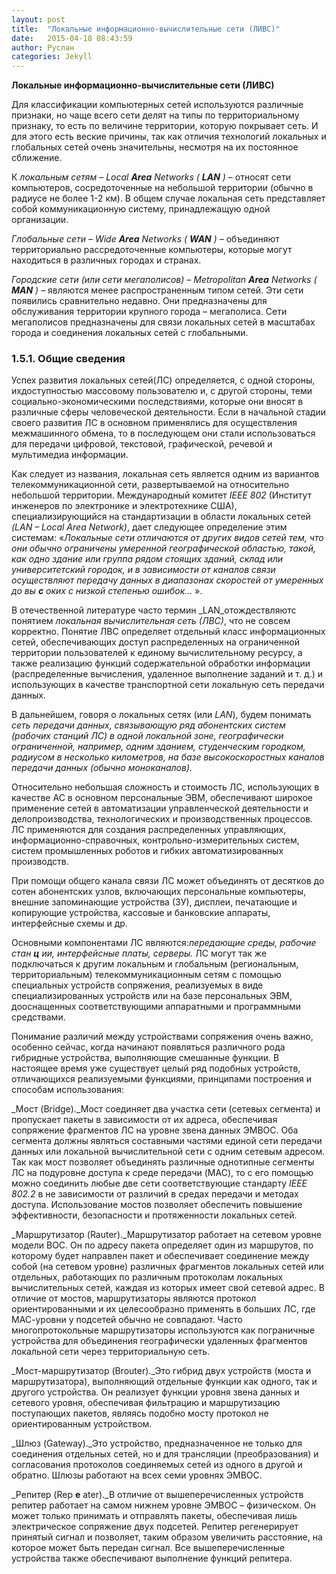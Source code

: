 ```yaml
---
layout: post
title:  "Локальные информационно-вычислительные сети (ЛИВС)"
date:   2015-04-18 08:43:59
author: Руслан
categories: Jekyll
---
```


**Локальные информационно-вычислительные сети (ЛИВС)**

Для классификации компьютерных сетей используются различные признаки, но чаще всего сети делят на типы по территориальному признаку, то есть по величине территории, которую покрывает сеть. И для этого есть веские причины, так как отличия технологий локальных и глобальных сетей очень значительны, несмотря на их постоянное сближение.

К _локальным сетям –_ _Local __Area__ Networks_ _( __LAN__ ) –_ относят сети компьютеров, сосредоточенные на небольшой территории (обычно в радиусе не более 1-2 км). В общем случае локальная сеть представляет собой коммуникационную систему, принадлежащую одной организации.

_Глобальные сети –_ _Wide __Area__ Networks_ _( __WAN__ ) –_ объединяют территориально рассредоточенные компьютеры, которые могут находиться в различных городах и странах.

_Городские сети (или сети мегаполисов) –_ _Metropolitan __Area__ Networks_ _( __MAN__ ) –_ являются менее распространенным типом сетей. Эти сети появились сравнительно недавно. Они предназначены для обслуживания территории крупного города – мегаполиса. Сети мегаполисов предназначены для связи локальных сетей в масштабах города и соединения локальных сетей с глобальными.

### 1.5.1. Общие сведения

Успех развития локальных сетей(ЛС) определяется, с одной стороны, ихдоступностью массовому пользователю и, с другой стороны, теми социально-экономическими последствиями, которые они вносят в различные сферы человеческой деятельности. Если в начальной стадии своего развития ЛС в основном применялись для осуществления межмашинного обмена, то в последующем они стали использоваться для передачи цифровой, текстовой, графической, речевой и мультимедиа информации.

Как следует из названия, локальная сеть является одним из вариантов телекоммуникационной сети, развертываемой на относительно небольшой территории. Международный комитет _IЕЕЕ 802_ (Институт инженеров по электронике и электротехнике США), специализирующийся на стандартизации в области локальных сетей _(LAN – Local Area Network)_, дает следующее определение этим системам: «_Локальные сети отличаются от других видов сетей тем, что они обычно ограничены умеренной географической областью, такой, как одно здание или группа рядом стоящих зданий, склад или университетский городок, и в зависимости от каналов связи осуществляют передачу данных в диапазонах скоростей от умеренных до вы __с__ оких с низкой степенью ошибок..._ ».

В отечественной литературе часто термин _LAN_отождествляютс понятием _локальная вычислительная сеть (ЛВС)_, что не совсем корректно. Понятие ЛВС определяет отдельный класс информационных сетей, обеспечивающих доступ распределенных на ограниченной территории пользователей к единому вычислительному ресурсу, а также реализацию функций содержательной обработки информации (распределенные вычисления, удаленное выполнение заданий и т. д.) и использующих в качестве транспортной сети локальную сеть передачи данных.

В дальнейшем, говоря о локальных сетях (или _LAN_), будем понимать _сеть передачи данных, связывающую ряд абонентских систем (рабочих станций ЛС) в одной локальной зоне, географически ограниченной, например, одним зданием, студенческим городком, радиусом в несколько километров, на базе высокоскоростных каналов передачи данных (обычно моноканалов)._

Относительно небольшая сложность и стоимость ЛС, использующих в качестве АС в основном персональные ЭВМ, обеспечивают широкое применение сетей в автоматизации управленческой деятельности и  делопроизводства, технологических и производственных процессов. ЛС применяются для создания распределенных управляющих, информационно-справочных, контрольно-­измерительных систем, систем промышленных роботов и гибких автоматизированных производств.

При помощи общего канала связи ЛС может объединять от десятков до сотен абонентских узлов, включающих персональные компьютеры, внешние запоминающие устройства (ЗУ), дисплеи, печатающие и копирующие устройства, кассовые и банковские аппараты, интерфейсные схемы и др.

Основными компонентами ЛС являются:_передающие среды, рабочие стан __ц__ ии, интерфейсные платы, серверы._ ЛС могут так же подключаться к другим локальным и глобальным (региональным, территориальным) телекоммуникационным сетям с помощью специальных устройств сопряжения, реализуемых в виде специализированных устройств или на базе персональных ЭВМ, дооснащенных соответствующими аппаратными и программными средствами.

Понимание различий между устройствами сопряжения очень важно, особенно сейчас, когда начинают появляться различного рода гибридные устройства, выполняющие смешанные функции. В настоящее время уже существует целый ряд подобных устройств, отличающихся реализуемыми функциями, принципами построения и способам использования:

_Мост (Bridge)._Мост соединяет два участка сети (сетевых сегмента) и пропускает пакеты в зависимости от их адреса, обеспечивая сопряжение фрагментов ЛС на уровне звена данных ЭМВОС. Оба сегмента должны являться составными частями единой сети передачи данных или локальной вычислительной сети с одним сетевым адресом. Так как мост позволяет объединять различные однотипные сегменты ЛС на подуровне доступа к среде передачи (MAC), то с его помощью можно соединить любые две сети соответствующие стандарту _IEEE 802.2_ в не зависимости от различий в средах передачи и методах доступа. Использование мостов позволяет обеспечить повышение эффективности, безопасности и протяженности локальных сетей.

_Маршрутизатор (Rauter)._Маршрутизатор работает на сетевом уровне модели ВОС. Он по адресу пакета определяет один из маршрутов, по которому будет направлен пакет и обеспечивает соединение между собой (на сетевом уровне) различных фрагментов локальных сетей или отдельных, работающих по различным протоколам локальных вычислительных сетей, каждая из которых имеет свой сетевой адрес. В отличие от мостов, маршрутизаторы являются протокол ориентированными и их целесообразно применять в больших ЛС, где МАС-уровни у подсетей обычно не совпадают. Часто многопротокольные маршрутизаторы используются как пограничные устройства для объединения географически удаленных фрагментов локальной сети через территориальную сеть.

_Мост-маршрутизатор (Brouter)._Это гибрид двух устройств (моста и маршрутизатора), выполняющий отдельные функции как одного, так и другого устройства. Он реализует функции уровня звена данных и сетевого уровня, обеспечивая фильтрацию и маршрутизацию поступающих пакетов, являясь подобно мосту протокол не ориентированным устройством.

_Шлюз (Gateway)._Это устройство, предназначенное не только для соединения отдельных сетей, но и для трансляции (преобразования) и согласования протоколов соединяемых сетей из одного в другой и обратно. Шлюзы работают на всех семи уровнях ЭМВОС.

_Репитер (Rep __e__ ater)._В отличие от вышеперечисленных устройств репитер работает на самом нижнем уровне ЭМВОС – физическом. Он может только принимать и отправлять пакеты, обеспечивая лишь электрическое сопряжение двух подсетей. Репитер регенерирует принятый сигнал и позволяет, таким образом увеличить расстояние, на которое может быть передан сигнал. Все вышеперечисленные устройства также обеспечивают выполнение функций репитера.
